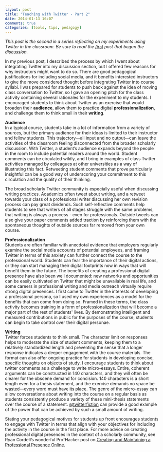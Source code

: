 ```yaml
---
layout: post
title: "Teaching with Twitter - Part 2"
date: 2014-01-13 16:07
comments: true
categories: [tools, tips, pedagogy]
---
```

<em>This post is the second in a series reflecting on my experiments using Twitter in the classroom. Be sure to read the <a href="{{ root_url }}/blog/2013/11/02/twitter-1/">first</a> post that began the discussion.</em> 

In my previous post, I described the process by which I went about integrating Twitter into my discussion section, but I offered few reasons for why instructors might want to do so. There are good pedagogical justifications for including social media, and it benefits interested instructors to give the move considered thought before integrating Twitter into course syllabi. I was prepared for students to push back against the idea of moving class conversation to Twitter, so I gave an opening pitch for the class activity containing several rationales for the experiment to my students. I encouraged students to think about Twitter as an exercise that would broaden their **audience**, allow them to practice digital **professionalization**, and challenge them to think small in their **writing**.  

**Audience**  
In a typical course, students take in a lot of information from a variety of sources, but the primary audience for their ideas is limited to their instructor and fellow students. This trajectory—all input and no output—can leave the activities of the classroom feeling disconnected from the broader scholarly discussion. With Twitter, a student’s audience expands beyond the people in the room to include potential readers around the world. Student comments can be circulated wildly, and I bring in examples of class Twitter activities managed by colleagues at other universities as a way of illustrating this fact. Retweeting student comments that prove particularly insightful can be a good way of underscoring your commitment to this circulation and the quality of their thinking.   

The broad scholarly Twitter community is especially useful when discussing writing practices. Academics often tweet about writing, and a retweet towards your class of a professional writer discussing her own revision process can pay great dividends. Such self-reflective comments help students to see that writers of all stages struggle with the same problems, that writing is always a process - even for professionals. Outside tweets can also give your paper comments added traction by reinforcing them with the spontaneous thoughts of outside sources far removed from your own course.  

**Professionalization**  
Students are often familiar with anecdotal evidence that employers regularly examine the social media accounts of potential employees, and framing Twitter in terms of this anxiety can further connect the course to the professional world. Students can fear the importance of their digital actions, or they can start managing their digital footprints now in ways that will benefit them in the future. The benefits of creating a professional digital presence have also been well documented: new networks and opportunities can be easily cultivated on Twitter that might be unavailable in real life, and some careers in professional writing and media outreach virtually require strong digital presences. I first came to Twitter in the interests of developing a professional persona, so I used my own experiences as a model for the benefits that can come from doing so. Framed in these terms, the class activity becomes training in a form of professionalization that will become a major part of the rest of students' lives. By demonstrating intelligent and measured contributions in public for the purposes of the course, students can begin to take control over their digital personae.  

**Writing**  
Twitter forces students to think small. The character limit on responses helps to moderate the size of student comments, keeping them to a relatively standardized length and preventing the sense that a longer response indicates a deeper engagement with the course materials. The format can also offer ongoing practice for students in developing concise, specific thoughts on objects of study. I encourage students to think about twitter comments as a challenge to write micro-essays. Entire, coherent arguments can be constructed in 140 characters, and they will often be clearer for the obscene demand for concision. 140 characters is a short length even for a thesis statement, and the exercise demands no space be wasted—every word must have its place. The genre of the micro-essay can allow conversations about writing into the course on a regular basis as students consistently produce a variety of these mini-thesis statements over the course of a statement. <a href=" https://twitter.com/twitterfiction">@twitterfiction</a> can provide a good example of the power that can be achieved by such a small amount of writing.  

Stating your pedagogical motives for students up front encourages students to engage with Twitter in terms that align with your objectives for including the activity in the course in the first place. For more advice on creating professional digital presences in the context of a scholarly community, see Ryan Cordell’s wonderful ProfHacker post on <a href="http://chronicle.com/blogs/profhacker/creating-and-maintaining-a-professional-presence-online-a-roundup-and-reflection/43030">Creating and Maintaining a Professional Presence Online</a>.  